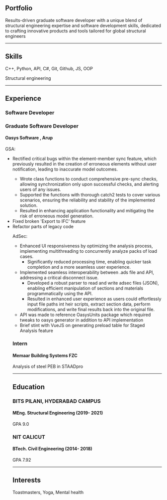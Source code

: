 ## Portfolio

Results-driven graduate software developer with a unique blend of structural engineering expertise and software development skills, dedicated to crafting innovative products and tools tailored for global structural engineers

---

## Skills

<p align='left'>
  <p>C++, Python, API, C#, Git, Github, JS, OOP</p>
  <p>Structural engineering</p>
</p>

---

## Experience
### **Software Developer**

### **Graduate Software Developer**
#### Oasys Software , Arup
<p>GSA:
<ul>
<li> Rectified critical bugs within the element-member sync feature, which previously resulted in the creation of erroneous elements without user notification, leading to inaccurate model outcomes. </li><ul><li>Wrote class functions to conduct comprehensive pre-sync checks, allowing synchronization only upon successful checks, and alerting users of any issues. <li>Supported the functions with thorough catch2 tests to cover various scenarios, ensuring the reliability and stability of the implemented solution. 
<li>Resulted in enhancing application functionality and mitigating the risk of erroneous model generation.
</ul>
<li>Fixed broken 'Export to IFC' feature
<li>Refactor parts of legacy code
</p>
<p>AdSec:</p>
<ul>
  <li>Enhanced UI responsiveness by optimizing the analysis process, implementing multithreading to concurrently analyze packs of load cases. 
  <ul><li>Significantly reduced processing time, enabling quicker task completion and a more seamless user experience.</ul>
  <li> Implemented seamless interoperability between .ads file and API, addressing a critical disconnect issue. 
  <ul><li>Developed a robust parser to read and write adsec files (JSON), enabling efficient manipulation of sections and materials programmatically using the API. 
  <li>Resulted in enhanced user experience as users could effortlessly input file paths int heir scripts, extract section data, perform modifications, and write final results back into the original file.</ul>
  <li> API was made to reference OasysUnits package which required tweaks to oasys generator in addition to API implementation
  <li> Brief stint with VueJS on generating preload table for Staged Analysis feature 
</ul>


### **Intern**
#### Memaar Building Systems FZC 

Analysis of steel PEB in STAADpro

---

## Education

### **BITS PILANI, HYDERABAD CAMPUS**
#### MEng. Structural Engineering (2019- 2021)
GPA 9.0

### **NIT CALICUT**
#### BTech. Civil Engineering (2014- 2018)
GPA 7.92


---

## Interests
Toastmasters, Yoga, Mental health


